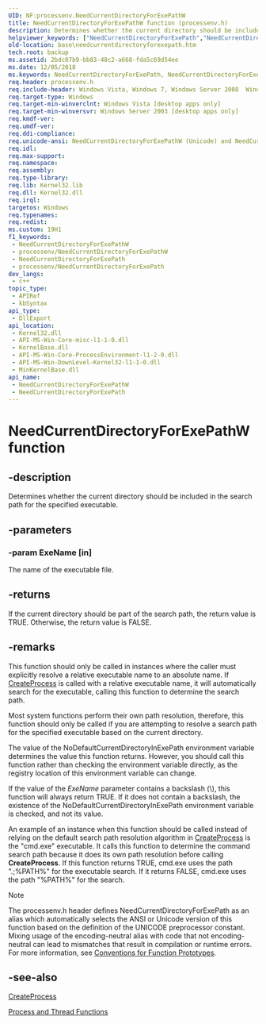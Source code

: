 ```yaml
---
UID: NF:processenv.NeedCurrentDirectoryForExePathW
title: NeedCurrentDirectoryForExePathW function (processenv.h)
description: Determines whether the current directory should be included in the search path for the specified executable.
helpviewer_keywords: ["NeedCurrentDirectoryForExePath","NeedCurrentDirectoryForExePath function","NeedCurrentDirectoryForExePathA","NeedCurrentDirectoryForExePathW","base.needcurrentdirectoryforexepath","processenv/NeedCurrentDirectoryForExePath","processenv/NeedCurrentDirectoryForExePathA","processenv/NeedCurrentDirectoryForExePathW","winbase/NeedCurrentDirectoryForExePath","winbase/NeedCurrentDirectoryForExePathA","winbase/NeedCurrentDirectoryForExePathW"]
old-location: base\needcurrentdirectoryforexepath.htm
tech.root: backup
ms.assetid: 2bdc07b9-bb83-48c2-a668-fda5c69d54ee
ms.date: 12/05/2018
ms.keywords: NeedCurrentDirectoryForExePath, NeedCurrentDirectoryForExePath function, NeedCurrentDirectoryForExePathA, NeedCurrentDirectoryForExePathW, base.needcurrentdirectoryforexepath, processenv/NeedCurrentDirectoryForExePath, processenv/NeedCurrentDirectoryForExePathA, processenv/NeedCurrentDirectoryForExePathW, winbase/NeedCurrentDirectoryForExePath, winbase/NeedCurrentDirectoryForExePathA, winbase/NeedCurrentDirectoryForExePathW
req.header: processenv.h
req.include-header: Windows Vista, Windows 7, Windows Server 2008  Windows Server 2008 R2, Windows.h
req.target-type: Windows
req.target-min-winverclnt: Windows Vista [desktop apps only]
req.target-min-winversvr: Windows Server 2003 [desktop apps only]
req.kmdf-ver: 
req.umdf-ver: 
req.ddi-compliance: 
req.unicode-ansi: NeedCurrentDirectoryForExePathW (Unicode) and NeedCurrentDirectoryForExePathA (ANSI)
req.idl: 
req.max-support: 
req.namespace: 
req.assembly: 
req.type-library: 
req.lib: Kernel32.lib
req.dll: Kernel32.dll
req.irql: 
targetos: Windows
req.typenames: 
req.redist: 
ms.custom: 19H1
f1_keywords:
 - NeedCurrentDirectoryForExePathW
 - processenv/NeedCurrentDirectoryForExePathW
 - NeedCurrentDirectoryForExePath
 - processenv/NeedCurrentDirectoryForExePath
dev_langs:
 - c++
topic_type:
 - APIRef
 - kbSyntax
api_type:
 - DllExport
api_location:
 - Kernel32.dll
 - API-MS-Win-Core-misc-l1-1-0.dll
 - KernelBase.dll
 - API-MS-Win-Core-ProcessEnvironment-l1-2-0.dll
 - API-MS-Win-DownLevel-Kernel32-l1-1-0.dll
 - MinKernelBase.dll
api_name:
 - NeedCurrentDirectoryForExePathW
 - NeedCurrentDirectoryForExePath
---
```


# NeedCurrentDirectoryForExePathW function


## -description

Determines whether the current directory should be included in the search path for the specified executable.

## -parameters

### -param ExeName [in]

The name of the executable file.

## -returns

If the current directory should be part of the search path, the return value is TRUE. Otherwise, the return value is FALSE.

## -remarks

This function should only be called in instances where the caller must explicitly resolve a relative executable name to an absolute name.  If <a href="/windows/desktop/api/processthreadsapi/nf-processthreadsapi-createprocessa">CreateProcess</a> is called with a relative executable name, it will automatically search for the executable, calling  this function to determine the search path.

Most system functions perform their own path resolution, therefore, this function should only be called if you are attempting to resolve a search path for the specified executable based on the current directory.

The value of the NoDefaultCurrentDirectoryInExePath environment variable determines the value this function returns. However, you should call this function rather than checking the environment variable directly, as the registry location of this environment variable can change.

If the value of the <i>ExeName</i> parameter contains a backslash (\\), this function will always return TRUE. If it does not contain a backslash, the existence of the NoDefaultCurrentDirectoryInExePath environment variable is checked, and not its value.

An example of an instance when this function should be called instead of relying on the default search path resolution algorithm in <a href="/windows/desktop/api/processthreadsapi/nf-processthreadsapi-createprocessa">CreateProcess</a> is the "cmd.exe" executable. It calls this function to determine the command search path because it does its own path resolution before calling <b>CreateProcess</b>.  If this function returns TRUE, cmd.exe uses the path ".;%PATH%" for the executable search. If it returns FALSE, cmd.exe uses the path "%PATH%" for the search.





> [!NOTE]
> The processenv.h header defines NeedCurrentDirectoryForExePath as an alias which automatically selects the ANSI or Unicode version of this function based on the definition of the UNICODE preprocessor constant. Mixing usage of the encoding-neutral alias with code that not encoding-neutral can lead to mismatches that result in compilation or runtime errors. For more information, see [Conventions for Function Prototypes](/windows/win32/intl/conventions-for-function-prototypes).

## -see-also

<a href="/windows/desktop/api/processthreadsapi/nf-processthreadsapi-createprocessa">CreateProcess</a>



<a href="/windows/desktop/ProcThread/process-and-thread-functions">Process and Thread Functions</a>

